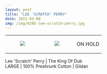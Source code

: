 ```yaml
---
layout: post
title: "LEE 'SCRATCH' PERRY"
date: 2021-03-08
img: /img/0285-lee-scratch-perry.jpg
---
```




<table style="width:100%;"><tr><td style="vertical-align:top;">
      <figure class="tmblr-full" data-orig-height="2048" data-orig-width="1365" data-orig-src="https://concertshirts.netlify.app/shirts/0285/0285-01.jpg"><img src="https://64.media.tumblr.com/6f191b08457f27e74d93329f5b12e2c1/c13813cadd2b2494-e9/s540x810/2af42ff39ab3cfd11111e8ff1cc9c7128c2283b8.jpg" data-orig-height="2048" data-orig-width="1365" data-orig-src="https://concertshirts.netlify.app/shirts/0285/0285-01.jpg"/></figure></td>
    <td style="vertical-align:top;">
      <figure class="tmblr-full" data-orig-height="2048" data-orig-width="1365" data-orig-src="https://concertshirts.netlify.app/shirts/0285/0285-02.jpg"><img src="https://64.media.tumblr.com/1fc0e545ff0030cdddd6296768ac39dd/c13813cadd2b2494-77/s540x810/442ed077225bb32f6569a19630597738b1e45646.jpg" data-orig-height="2048" data-orig-width="1365" data-orig-src="https://concertshirts.netlify.app/shirts/0285/0285-02.jpg"/></figure></td><td class="sold-overlay"><p class="sold-text">ON HOLD</p></td>
  </tr></table><p>
  Lee 'Scratch' Perry | The King Of Dub<br/>LARGE | 100% Preshrunk Cotton | Gildan
</p>
